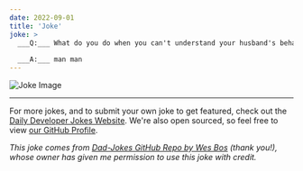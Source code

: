 ```yaml
---
date: 2022-09-01
title: 'Joke'
joke: >
  ___Q:___ What do you do when you can't understand your husband's behavior?
  
  ___A:___ man man
---
```



![Joke Image](https://private.xtrp.io/projects/DailyDeveloperJokes/public_image_server/images/5e125900b9ff4.png)

---

For more jokes, and to submit your own joke to get featured, check out the [Daily Developer Jokes Website](https://dailydeveloperjokes.github.io/). We're also open sourced, so feel free to view [our GitHub Profile](https://github.com/dailydeveloperjokes).


_This joke comes from [Dad-Jokes GitHub Repo by Wes Bos](https://github.com/wesbos/dad-jokes) (thank you!), whose owner has given me permission to use this joke with credit._

<!--
Joke text:
**Q:** What do you do when you can't understand your husband's behavior?

**A:** man man
 -->



